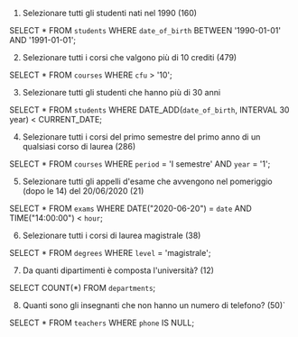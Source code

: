 1. Selezionare tutti gli studenti nati nel 1990 (160)

SELECT *
FROM `students`
WHERE `date_of_birth` BETWEEN '1990-01-01' AND '1991-01-01';

2. Selezionare tutti i corsi che valgono più di 10 crediti (479)

SELECT *
FROM `courses`
WHERE `cfu` > '10';

3. Selezionare tutti gli studenti che hanno più di 30 anni

SELECT *
FROM `students`
WHERE DATE_ADD(`date_of_birth`, INTERVAL 30 year) < CURRENT_DATE;

4. Selezionare tutti i corsi del primo semestre del primo anno di un qualsiasi corso di
laurea (286)

SELECT *
FROM `courses`
WHERE `period` = 'I semestre' AND `year` = '1';

5. Selezionare tutti gli appelli d'esame che avvengono nel pomeriggio (dopo le 14) del
20/06/2020 (21)

SELECT *
FROM `exams`
WHERE DATE("2020-06-20") = `date` AND TIME("14:00:00") < `hour`;

6. Selezionare tutti i corsi di laurea magistrale (38)

SELECT *
FROM `degrees`
WHERE `level` = 'magistrale';

7. Da quanti dipartimenti è composta l'università? (12)

SELECT COUNT(*)
FROM `departments`;

8. Quanti sono gli insegnanti che non hanno un numero di telefono? (50)`

SELECT *
FROM `teachers`
WHERE `phone` IS NULL;